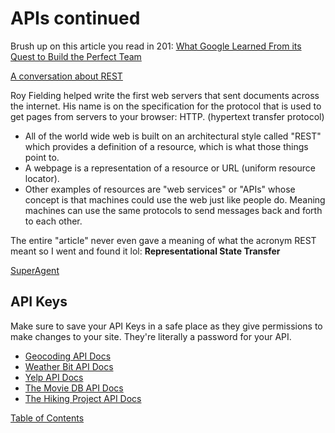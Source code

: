 # APIs continued

Brush up on this article you read in 201: [What Google Learned From its Quest to Build the Perfect Team](https://www.nytimes.com/2016/02/28/magazine/what-google-learned-from-its-quest-to-build-the-perfect-team.html)

[A conversation about REST](https://gist.github.com/brookr/5977550)

Roy Fielding helped write the first web servers that sent documents across the internet. His name is on the specification for the protocol that is used to get pages from servers to your browser: HTTP. (hypertext transfer protocol)
- All of the world wide web is built on an architectural style called "REST" which provides a definition of a resource, which is what those things point to.
- A webpage is a representation of a resource or URL (uniform resource locator).
- Other examples of resources are "web services" or "APIs" whose concept is that machines could use the web just like people do. Meaning machines can use the same protocols to send messages back and forth to each other. 

The entire "article" never even gave a meaning of what the acronym REST meant so I went and found it lol:
**Representational State Transfer**

[SuperAgent](https://visionmedia.github.io/superagent/)

## API Keys

Make sure to save your API Keys in a safe place as they give permissions to make changes to your site. They're literally a password for your API.

- [Geocoding API Docs](https://locationiq.com/)
- [Weather Bit API Docs](https://www.weatherbit.io/)
- [Yelp API Docs](https://www.yelp.com/developers/documentation/v3/business_search)
- [The Movie DB API Docs](https://developers.themoviedb.org/3/getting-started/introduction)
- [The Hiking Project API Docs](https://www.hikingproject.com/data)






[Table of Contents](../index.md)